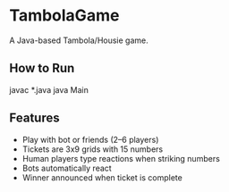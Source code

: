 
# TambolaGame

A Java-based Tambola/Housie game.

## How to Run
javac *.java
java Main

## Features
- Play with bot or friends (2–6 players)
- Tickets are 3x9 grids with 15 numbers
- Human players type reactions when striking numbers
- Bots automatically react
- Winner announced when ticket is complete
